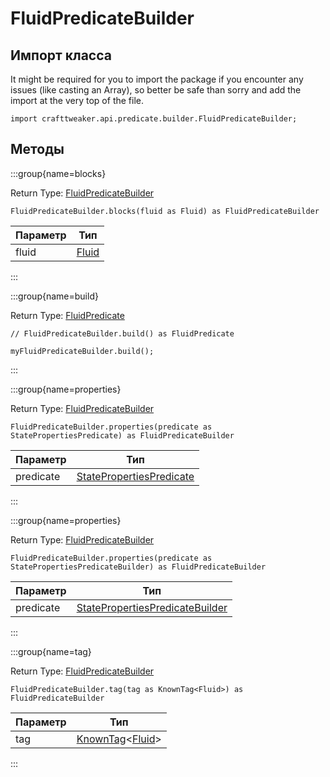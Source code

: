# FluidPredicateBuilder

## Импорт класса

It might be required for you to import the package if you encounter any issues (like casting an Array), so better be safe than sorry and add the import at the very top of the file.
```zenscript
import crafttweaker.api.predicate.builder.FluidPredicateBuilder;
```


## Методы

:::group{name=blocks}

Return Type: [FluidPredicateBuilder](/vanilla/api/predicate/builder/FluidPredicateBuilder)

```zenscript
FluidPredicateBuilder.blocks(fluid as Fluid) as FluidPredicateBuilder
```

| Параметр | Тип                               |
| -------- | --------------------------------- |
| fluid    | [Fluid](/vanilla/api/fluid/Fluid) |


:::

:::group{name=build}

Return Type: [FluidPredicate](/vanilla/api/predicate/FluidPredicate)

```zenscript
// FluidPredicateBuilder.build() as FluidPredicate

myFluidPredicateBuilder.build();
```

:::

:::group{name=properties}

Return Type: [FluidPredicateBuilder](/vanilla/api/predicate/builder/FluidPredicateBuilder)

```zenscript
FluidPredicateBuilder.properties(predicate as StatePropertiesPredicate) as FluidPredicateBuilder
```

| Параметр  | Тип                                                                         |
| --------- | --------------------------------------------------------------------------- |
| predicate | [StatePropertiesPredicate](/vanilla/api/predicate/StatePropertiesPredicate) |


:::

:::group{name=properties}

Return Type: [FluidPredicateBuilder](/vanilla/api/predicate/builder/FluidPredicateBuilder)

```zenscript
FluidPredicateBuilder.properties(predicate as StatePropertiesPredicateBuilder) as FluidPredicateBuilder
```

| Параметр  | Тип                                                                                               |
| --------- | ------------------------------------------------------------------------------------------------- |
| predicate | [StatePropertiesPredicateBuilder](/vanilla/api/predicate/builder/StatePropertiesPredicateBuilder) |


:::

:::group{name=tag}

Return Type: [FluidPredicateBuilder](/vanilla/api/predicate/builder/FluidPredicateBuilder)

```zenscript
FluidPredicateBuilder.tag(tag as KnownTag<Fluid>) as FluidPredicateBuilder
```

| Параметр | Тип                                                                                             |
| -------- | ----------------------------------------------------------------------------------------------- |
| tag      | [KnownTag](/vanilla/api/tag/type/KnownTag)&lt;[Fluid](/vanilla/api/fluid/Fluid)&gt; |


:::


